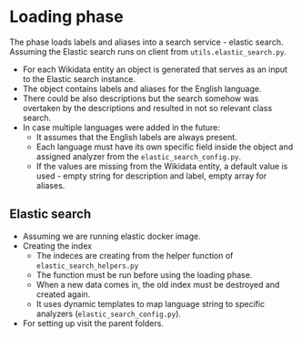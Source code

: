 # Loading phase

The phase loads labels and aliases into a search service - elastic search. Assuming the Elastic search runs on client from `utils.elastic_search.py`.

- For each Wikidata entity an object is generated that serves as an input to the Elastic search instance.
- The object contains labels and aliases for the English language. 
- There could be also descriptions but the search somehow was overtaken by the descriptions and resulted in not so relevant class search.
- In case multiple languages were added in the future:
  - It assumes that the English labels are always present. 
  - Each language must have its own specific field inside the object and assigned analyzer from the `elastic_search_config.py`.
  - If the values are missing from the Wikidata entity, a default value is used - empty string for description and label, empty array for aliases.

## Elastic search

- Assuming we are running elastic docker image.
- Creating the index
    - The indeces are creating from the helper function of `elastic_search_helpers.py`
    - The function must be run before using the loading phase.
    - When a new data comes in, the old index must be destroyed and created again.
    - It uses dynamic templates to map language string to specific analyzers (`elastic_search_config.py`).
- For setting up visit the parent folders.